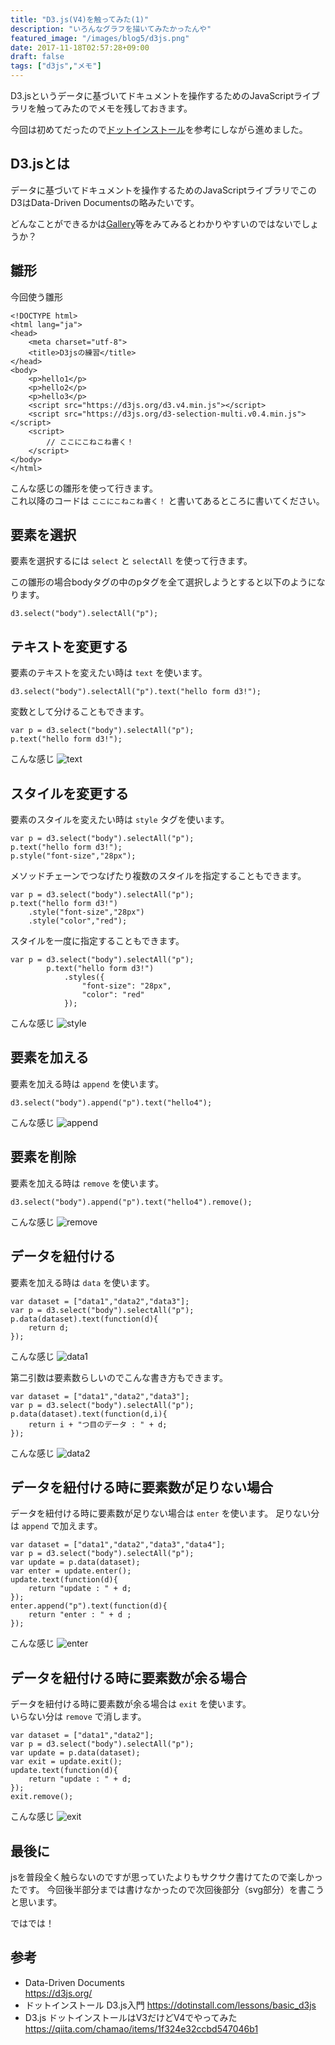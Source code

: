 ```yaml
---
title: "D3.js(V4)を触ってみた(1)"
description: "いろんなグラフを描いてみたかったんや"
featured_image: "/images/blog5/d3js.png"
date: 2017-11-18T02:57:28+09:00
draft: false
tags: ["d3js","メモ"]
---
```


D3.jsというデータに基づいてドキュメントを操作するためのJavaScriptライブラリを触ってみたのでメモを残しておきます。

<!--more-->

今回は初めてだったので[ドットインストール](https://dotinstall.com/lessons/basic_d3js)を参考にしながら進めました。


## D3.jsとは
データに基づいてドキュメントを操作するためのJavaScriptライブラリでこのD3はData-Driven Documentsの略みたいです。  

どんなことができるかは[Gallery](https://github.com/d3/d3/wiki/Gallery)等をみてみるとわかりやすいのではないでしょうか？  

## 雛形

今回使う雛形
```
<!DOCTYPE html>
<html lang="ja">
<head>
    <meta charset="utf-8">
    <title>D3jsの練習</title>
</head>
<body>
    <p>hello1</p>
    <p>hello2</p>
    <p>hello3</p>
    <script src="https://d3js.org/d3.v4.min.js"></script>
    <script src="https://d3js.org/d3-selection-multi.v0.4.min.js"></script>
    <script>
        // ここにこねこね書く！
    </script>
</body>
</html>

```
こんな感じの雛形を使って行きます。  
これ以降のコードは `ここにこねこね書く！` と書いてあるところに書いてください。

## 要素を選択

要素を選択するには `select` と `selectAll` を使って行きます。

この雛形の場合bodyタグの中のpタグを全て選択しようとすると以下のようになります。  

```
d3.select("body").selectAll("p");
```

## テキストを変更する

要素のテキストを変えたい時は `text` を使います。  

```
d3.select("body").selectAll("p").text("hello form d3!");
```

変数として分けることもできます。  
```
var p = d3.select("body").selectAll("p");
p.text("hello form d3!");
```

こんな感じ
![text](/images/blog5/text.png "text")

## スタイルを変更する

要素のスタイルを変えたい時は `style` タグを使います。  

```
var p = d3.select("body").selectAll("p");
p.text("hello form d3!");
p.style("font-size","28px");
```

メソッドチェーンでつなげたり複数のスタイルを指定することもできます。
```
var p = d3.select("body").selectAll("p");
p.text("hello form d3!")
    .style("font-size","28px")
    .style("color","red");
```

スタイルを一度に指定することもできます。
```
var p = d3.select("body").selectAll("p");
        p.text("hello form d3!")
            .styles({
                "font-size": "28px",
                "color": "red"
            });
```

こんな感じ
![style](/images/blog5/style.png "style")

## 要素を加える

要素を加える時は `append` を使います。　　

```
d3.select("body").append("p").text("hello4");
```

こんな感じ
![append](/images/blog5/append.png "append")

## 要素を削除

要素を加える時は `remove` を使います。　　

```
d3.select("body").append("p").text("hello4").remove();
```

こんな感じ
![remove](/images/blog5/remove.png "remove")

## データを紐付ける

要素を加える時は `data` を使います。　　

```
var dataset = ["data1","data2","data3"];
var p = d3.select("body").selectAll("p");
p.data(dataset).text(function(d){
    return d;
});

```

こんな感じ
![data1](/images/blog5/data1.png "data1")  

第二引数は要素数らしいのでこんな書き方もできます。　　

```
var dataset = ["data1","data2","data3"];
var p = d3.select("body").selectAll("p");
p.data(dataset).text(function(d,i){
    return i + "つ目のデータ : " + d;
});
```

こんな感じ
![data2](/images/blog5/data2.png "data2")  


## データを紐付ける時に要素数が足りない場合

データを紐付ける時に要素数が足りない場合は `enter` を使います。
足りない分は `append` で加えます。

```
var dataset = ["data1","data2","data3","data4"];
var p = d3.select("body").selectAll("p");
var update = p.data(dataset);
var enter = update.enter();
update.text(function(d){
    return "update : " + d;
});
enter.append("p").text(function(d){
    return "enter : " + d ;
});
```

こんな感じ
![enter](/images/blog5/enter.png "enter")  

## データを紐付ける時に要素数が余る場合

データを紐付ける時に要素数が余る場合は `exit` を使います。  
いらない分は `remove` で消します。　　

```
var dataset = ["data1","data2"];
var p = d3.select("body").selectAll("p");
var update = p.data(dataset);
var exit = update.exit();
update.text(function(d){
    return "update : " + d;
});
exit.remove();
```

こんな感じ
![exit](/images/blog5/exit.png "exit")  

## 最後に
jsを普段全く触らないのですが思っていたよりもサクサク書けてたので楽しかったです。
今回後半部分までは書けなかったので次回後部分（svg部分）を書こうと思います。　　

ではでは！


## 参考

- Data-Driven Documents  
https://d3js.org/
- ドットインストール D3.js入門
https://dotinstall.com/lessons/basic_d3js
- D3.js ドットインストールはV3だけどV4でやってみた
https://qiita.com/chamao/items/1f324e32ccbd547046b1